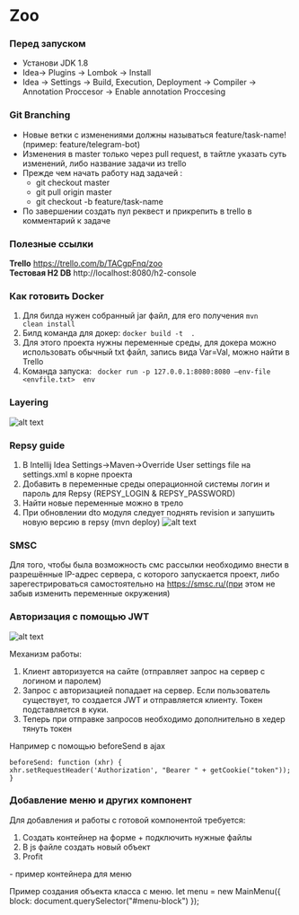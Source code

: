 # Zoo
### Перед запуском
  - Установи JDK 1.8
  - Idea-> Plugins -> Lombok -> Install
  - Idea -> Settings -> Build, Execution, Deployment -> Compiler -> Annotation Proccesor -> Enable annotation Proccesing
### Git Branching 
  - Новые ветки с изменениями должны называться feature/task-name! (пример: feature/telegram-bot)
  - Изменения в master только через pull request, в тайтле указать суть изменений, либо название задачи из trello
  - Прежде чем начать работу над задачей :
      - git checkout master
      - git pull origin master
      - git checkout -b feature/task-name
  - По завершении создать пул реквест и прикрепить в trello в комментарий к задаче
  
### Полезные ссылки
**Trello**  https://trello.com/b/TACgpFnq/zoo  
**Тестовая H2 DB**  http://localhost:8080/h2-console

### Как готовить Docker
  1. Для билда нужен собранный jar файл, для его получения <code>mvn clean install</code>
  2. Билд команда для докер: <code>docker build -t <imageName> . </code>
  3. Для этого проекта нужны переменные среды, для докера можно использовать обычный txt файл, запись вида Var=Val, можно найти в Trello
  4. Команда запуска: <code> docker run -p 127.0.0.1:8080:8080 —env-file <envfile.txt> <imageName> env </code>

### Layering  
![alt text](https://i.imgur.com/h6IBLvF.png)


### Repsy guide
  1. В Intellij Idea Settings->Maven->Override User settings file на settings.xml в корне проекта
  2. Добавить в переменные среды операционной системы логин и пароль для Repsy (REPSY_LOGIN & REPSY_PASSWORD)
  3. Найти новые переменные можно в трело
  4. При обновлении dto модуля следует поднять revision и запушить новую версию в repsy (mvn deploy)
![alt text](https://i.imgur.com/8eXIeqj.png)

### SMSC 
Для того, чтобы была возможность смс рассылки необходимо внести в разрешённые IP-адрес сервера, с которого запускается проект,
либо зарегестрироваться самостоятельно на https://smsc.ru/(при этом не забыв изменить переменные окружения)

### Авторизация с помощью JWT

![alt text](https://imgur.com/ffRqGZF.png)

Механизм работы:
 1. Клиент авторизуется на сайте (отправляет запрос на сервер с логином и паролем)
 2. Запрос с авторизацией попадает на сервер. Если пользователь существует, то создается JWT и отправляется клиенту.
Токен подставляется в куки.
 3. Теперь при отправке запросов необходимо дополнительно в хедер тянуть токен 
    
Например с помощью beforeSend в ajax

    beforeSend: function (xhr) {
    xhr.setRequestHeader('Authorization', "Bearer " + getCookie("token"));
    }

### Добавление меню и других компонент

Для добавления и работы с готовой компонентой требуется:
1) Создать контейнер на форме + подключить нужные файлы
2) В js файле создать новый объект
3) Profit

<div id="menu-block"></div> - пример контейнера для меню

Пример создания объекта класса с меню.
let menu = new MainMenu({
        block: document.querySelector("#menu-block")
    });
